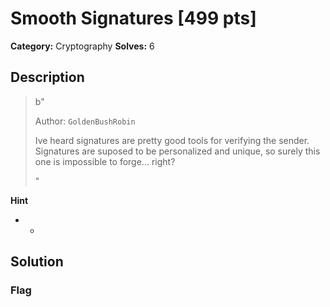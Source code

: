 # Smooth Signatures [499 pts]

**Category:** Cryptography
**Solves:** 6

## Description
>b"<p>Author: <code>GoldenBushRobin</code></p><p>Ive heard signatures are pretty good tools for verifying the sender. Signatures are suposed to be personalized and unique, so surely this one is impossible to forge... right?</p>"

**Hint**
* -

## Solution

### Flag

